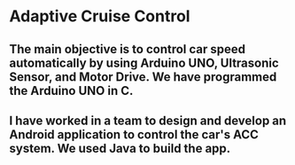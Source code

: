 # Adaptive Cruise Control
## The main objective is to control car speed automatically by using Arduino UNO, Ultrasonic Sensor, and Motor Drive. We have programmed the Arduino UNO in C.
## I have worked in a team to design and develop an Android application to control the car's ACC system. We used Java to build the app.
